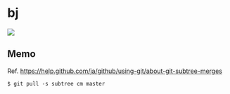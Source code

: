 # bj
![](https://github.com/matthewOeO/bj/workflows/Rust/badge.svg)


## Memo

Ref. https://help.github.com/ja/github/using-git/about-git-subtree-merges

```
$ git pull -s subtree cm master
```
